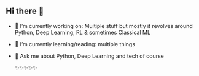 ## Hi there 👋

<!--
**MANU-CHAUHAN/manu-chauhan** is a ✨ _special_ ✨ repository because its `README.md` (this file) appears on your GitHub profile.

Here are some ideas to get you started:-->

- 🔭 I’m currently working on: Multiple stuff but mostly it revolves around Python, Deep Learning, RL & sometimes Classical ML
- 🌱 I’m currently learning/reading: multiple things
- 💬 Ask me about Python, Deep Learning and tech of course

  ✨✨✨✨✨

